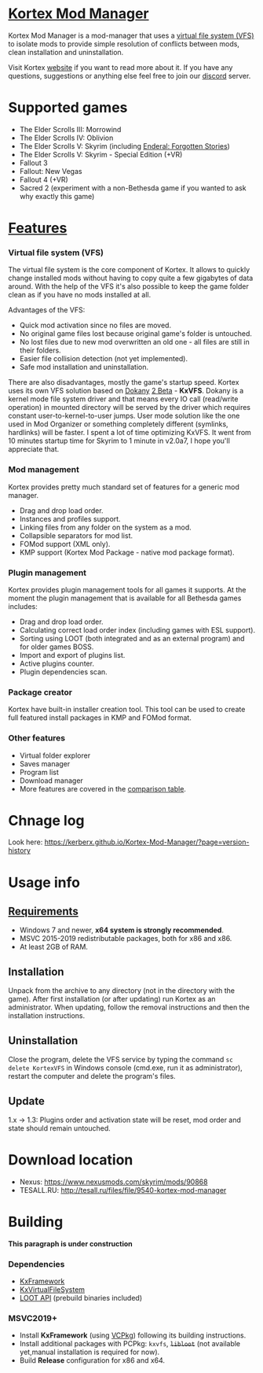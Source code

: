 # [Kortex Mod Manager](https://kerberx.github.io/Kortex-Mod-Manager/?page=home)
Kortex Mod Manager is a mod-manager that uses a [virtual file system (VFS)](https://github.com/KerberX/KxVirtualFileSystem) to isolate mods to provide simple resolution of conflicts between mods, clean installation and uninstallation.

Visit Kortex [website](https://kerberx.github.io/Kortex-Mod-Manager) if you want to read more about it. If you have any questions, suggestions or anything else feel free to join our [discord](https://discord.gg/ZyzWjYj) server.

# Supported games
- The Elder Scrolls III: Morrowind
- The Elder Scrolls IV: Oblivion
- The Elder Scrolls V: Skyrim (including [Enderal: Forgotten Stories](https://enderal.com))
- The Elder Scrolls V: Skyrim - Special Edition (+VR)
- Fallout 3
- Fallout: New Vegas
- Fallout 4 (+VR)
- Sacred 2 (experiment with a non-Bethesda game if you wanted to ask why exactly this game)

# [Features](https://kerberx.github.io/Kortex-Mod-Manager/?page=features)

### Virtual file system (VFS)
The virtual file system is the core component of Kortex. It allows to quickly change installed mods without having to copy quite a few gigabytes of data around. With the help of the VFS it's also possible to keep the game folder clean as if you have no mods installed at all.

Advantages of the VFS:
- Quick mod activation since no files are moved.
- No original game files lost because original game's folder is untouched.
- No lost files due to new mod overwritten an old one - all files are still in their folders.
- Easier file collision detection (not yet implemented).
- Safe mod installation and uninstallation.

There are also disadvantages, mostly the game's startup speed. Kortex uses its own VFS solution based on [Dokany](https://github.com/dokan-dev/dokany) [2 Beta](https://github.com/dokan-dev/dokany/releases/tag/v2.0.0-BETA1) - **KxVFS**. Dokany is a kernel mode file system driver and that means every IO call (read/write operation) in mounted directory will be served by the driver which requires constant user-to-kernel-to-user jumps. User mode solution like the one used in Mod Organizer or something completely different (symlinks, hardlinks) will be faster. I spent a lot of time optimizing KxVFS. It went from 10 minutes startup time for Skyrim to 1 minute in v2.0a7, I hope you'll appreciate that.

### Mod management
Kortex provides pretty much standard set of features for a generic mod manager.
- Drag and drop load order.
- Instances and profiles support.
- Linking files from any folder on the system as a mod.
- Collapsible separators for mod list.
- FOMod support (XML only).
- KMP support (Kortex Mod Package - native mod package format).

### Plugin management
Kortex provides plugin management tools for all games it supports. At the moment the plugin management that is available for all Bethesda games includes:
- Drag and drop load order.
- Calculating correct load order index (including games with ESL support).
- Sorting using LOOT (both integrated and as an external program) and for older games BOSS.
- Import and export of plugins list.
- Active plugins counter.
- Plugin dependencies scan.

### Package creator
Kortex have built-in installer creation tool. This tool can be used to create full featured install packages in KMP and FOMod format.

### Other features
- Virtual folder explorer
- Saves manager
- Program list
- Download manager
- More features are covered in the [comparison table](https://kerberx.github.io/Kortex-Mod-Manager/?page=comparison).

# Chnage log
Look here: https://kerberx.github.io/Kortex-Mod-Manager/?page=version-history

# Usage info
## [Requirements](https://kerberx.github.io/Kortex-Mod-Manager/?page=requirements)
- Windows 7 and newer, **x64 system is strongly recommended**.
- MSVC 2015-2019 redistributable packages, both for x86 and x86.
- At least 2GB of RAM.

## Installation
Unpack from the archive to any directory (not in the directory with the game). After first installation (or after updating) run Kortex as an administrator. When updating, follow the removal instructions and then the installation instructions.

## Uninstallation
Close the program, delete the VFS service by typing the command `sc delete KortexVFS` in Windows console (cmd.exe, run it as administrator), restart the computer and delete the program's files.

## Update
1.x -> 1.3: Plugins order and activation state will be reset, mod order and state should remain untouched.

# Download location
- Nexus: https://www.nexusmods.com/skyrim/mods/90868
- TESALL.RU: http://tesall.ru/files/file/9540-kortex-mod-manager

# Building
**This paragraph is under construction**

### Dependencies
- [KxFramework](https://github.com/KerberX/KxFramework)
- [KxVirtualFileSystem](https://github.com/KerberX/KxVirtualFileSystem)
- [LOOT API](https://github.com/loot/loot-api) (prebuild binaries included)

### MSVC2019+
- Install **KxFramework** (using [VCPkg](https://github.com/microsoft/vcpkg)) following its building instructions.
- Install additional packages with PCPkg: `kxvfs`, ~~`libloot`~~ (not available yet,manual installation is required for now).
- Build **Release** configuration for x86 and x64.
